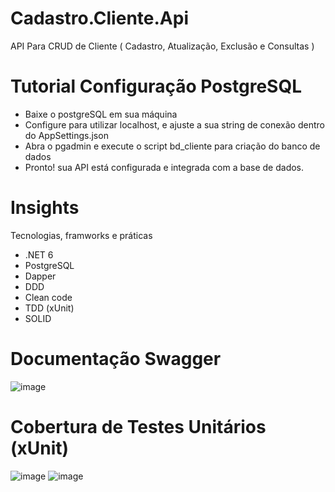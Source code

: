 # Cadastro.Cliente.Api
API Para CRUD de Cliente ( Cadastro, Atualização, Exclusão e Consultas )



# Tutorial Configuração PostgreSQL


- Baixe o postgreSQL em sua máquina
- Configure para utilizar localhost, e ajuste a sua string de conexão dentro do AppSettings.json
- Abra o pgadmin e execute o script bd_cliente para criação do banco de dados
- Pronto! sua API está configurada e integrada com a base de dados.



# Insights

Tecnologias, framworks e práticas
- .NET 6
- PostgreSQL
- Dapper
- DDD
- Clean code
- TDD (xUnit)
- SOLID


# Documentação Swagger
![image](https://github.com/valento45/Cadastro.Cliente.Api/assets/54119744/4f256824-114d-4b2e-9402-2938f1a830b2)




# Cobertura de Testes Unitários (xUnit)
![image](https://github.com/valento45/Cadastro.Cliente.Api/assets/54119744/596c7e28-8800-4ff2-81b8-4a8f11df9950)
![image](https://github.com/valento45/Cadastro.Cliente.Api/assets/54119744/dcf25064-1328-4792-817d-0f2355b90e05)






